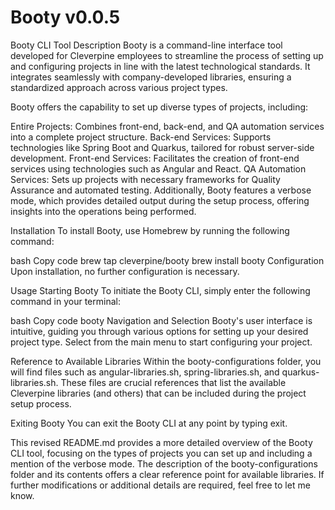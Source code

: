 # Booty v0.0.5

Booty CLI Tool
Description
Booty is a command-line interface tool developed for Cleverpine employees to streamline the process of setting up and configuring projects in line with the latest technological standards. It integrates seamlessly with company-developed libraries, ensuring a standardized approach across various project types.

Booty offers the capability to set up diverse types of projects, including:

Entire Projects: Combines front-end, back-end, and QA automation services into a complete project structure.
Back-end Services: Supports technologies like Spring Boot and Quarkus, tailored for robust server-side development.
Front-end Services: Facilitates the creation of front-end services using technologies such as Angular and React.
QA Automation Services: Sets up projects with necessary frameworks for Quality Assurance and automated testing.
Additionally, Booty features a verbose mode, which provides detailed output during the setup process, offering insights into the operations being performed.

Installation
To install Booty, use Homebrew by running the following command:

bash
Copy code
brew tap cleverpine/booty
brew install booty
Configuration
Upon installation, no further configuration is necessary.

Usage
Starting Booty
To initiate the Booty CLI, simply enter the following command in your terminal:

bash
Copy code
booty
Navigation and Selection
Booty's user interface is intuitive, guiding you through various options for setting up your desired project type. Select from the main menu to start configuring your project.

Reference to Available Libraries
Within the booty-configurations folder, you will find files such as angular-libraries.sh, spring-libraries.sh, and quarkus-libraries.sh. These files are crucial references that list the available Cleverpine libraries (and others) that can be included during the project setup process.

Exiting Booty
You can exit the Booty CLI at any point by typing exit.

This revised README.md provides a more detailed overview of the Booty CLI tool, focusing on the types of projects you can set up and including a mention of the verbose mode. The description of the booty-configurations folder and its contents offers a clear reference point for available libraries. If further modifications or additional details are required, feel free to let me know.